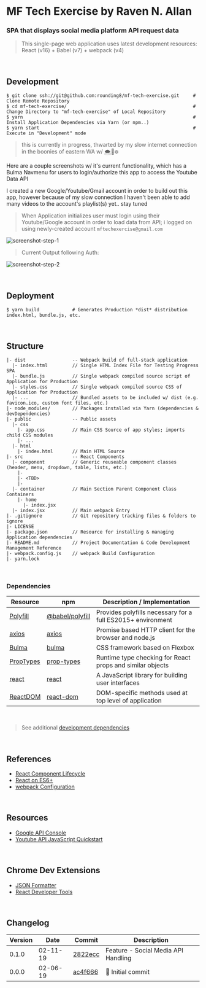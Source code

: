 
# MF Tech Exercise by Raven N. Allan

### SPA that displays social media platform API request data

> This single-page web application uses latest development resources: React (v16) + Babel (v7) + webpack (v4)

<br>

## Development

```
$ git clone ssh://git@github.com:rounding8/mf-tech-exercise.git     # Clone Remote Repository
$ cd mf-tech-exercise/                                              # Change Directory to "mf-tech-exercise" of Local Repository
$ yarn                                                              # Install Application Dependencies via Yarn (or npm..)
$ yarn start                                                        # Execute in "Development" mode
```

> this is currently in progress, thwarted by my slow internet connection in the boonies of eastern WA w/ 🌨💨❄️

Here are a couple screenshots w/ it's current functionality, which has a Bulma Navmenu for users to login/authorize this app to access the Youtube Data API

I created a new Google/Youtube/Gmail account in order to build out this app, however because of my slow connection I haven't been able to add many videos to the account's playlist(s) yet.. stay tuned

> When Application initializes user must login using their Youtube/Google account in order to load data from API; i logged on using newly-created account `mftechexercise@gmail.com`

![screenshot-step-1](https://github.com/rounding8/mf-tech-exercise/blob/master/docs/screenshot-step-1.jpg)

> Current Output following Auth:

![screenshot-step-2](https://github.com/rounding8/mf-tech-exercise/blob/master/docs/screenshot-step-2.jpg)


<br>

## Deployment

```
$ yarn build            # Generates Production *dist* distribution index.html, bundle.js, etc.
```

<br>

## Structure

```
|- dist                 -- Webpack build of full-stack application
  |- index.html         // Single HTML Index File for Testing Progress SPA
  |- bundle.js          // Single webpack compiled source script of Application for Production
  |- styles.css         // Single webpack compiled source CSS of Application for Production
  |- ...                // Bundled assets to be included w/ dist (e.g. favicon.ico, custom font files, etc.)
|- node_modules/        // Packages installed via Yarn (dependencies & devDependencies)
|- public               -- Public assets
  |- css
    |- app.css          // Main CSS Source of app styles; imports child CSS modules
    |- ...
  |- html
    |- index.html       // Main HTML Source
|- src                  -- React Components
  |- component          // Generic reuseable component classes (header, menu, dropdown, table, lists, etc.)
    |- 
    |- <TBD>
    |- 
  |- container          // Main Section Parent Component Class Containers
    |- home
      |- index.jsx
  |- index.jsx          // Main webpack Entry
|- .gitignore           // Git repository tracking files & folders to ignore
|- LICENSE
|- package.json         // Resource for installing & managing Application dependencies
|- README.md            // Project Documentation & Code Development Management Reference
|- webpack.config.js    // webpack Build Configuration
|- yarn.lock
```

<br>

### Dependencies

| Resource                                                               | npm                                                              | Description / Implementation                                |
|------------------------------------------------------------------------|------------------------------------------------------------------|-------------------------------------------------------------|
| [Polyfill](https://babeljs.io/docs/usage/polyfill)                     | [@babel/polyfill](https://www.npmjs.com/package/@babel/polyfill) | Provides polyfills necessary for a full ES2015+ environment |
| [axios](https://github.com/axios/axios)                                | [axios](https://www.npmjs.com/package/axios)                     | Promise based HTTP client for the browser and node.js       |
| [Bulma](https://bulma.io)                                              | [bulma](https://www.npmjs.com/package/bulma)                     | CSS framework based on Flexbox                              |
| [PropTypes](https://reactjs.org/docs/typechecking-with-proptypes.html) | [prop-types](https://www.npmjs.com/package/prop-types)           | Runtime type checking for React props and similar objects   |
| [react](https://reactjs.org)                                           | [react](https://www.npmjs.com/package/react)                     | A JavaScript library for building user interfaces           |
| [ReactDOM](https://reactjs.org/docs/react-dom.html)                    | [react-dom](https://www.npmjs.com/package/react-dom)             | DOM-specific methods used at top level of application       |

<br>

> See additional [development dependencies](https://github.com/rounding8/mf-tech-exercise/blob/master/package.json#L31-L42)

<br>

## References

* [React Component Lifecycle](https://reactjs.org/docs/react-component.html#the-component-lifecycle)
* [React on ES6+](https://babeljs.io/blog/2015/06/07/react-on-es6-plus)
* [webpack Configuration](https://webpack.js.org/configuration)

<br>

## Resources

* [Google API Console](https://console.developers.google.com)
* [Youtube API JavaScript Quickstart](https://developers.google.com/youtube/v3/quickstart/js)

<br>

## Chrome Dev Extensions

* [JSON Formatter](https://chrome.google.com/webstore/detail/json-formatter/bcjindcccaagfpapjjmafapmmgkkhgoa)
* [React Developer Tools](https://chrome.google.com/webstore/detail/react-developer-tools/fmkadmapgofadopljbjfkapdkoienihi)

<br>

## Changelog

| Version | Date     | Commit                                                                                                   | Description |
|---------|----------|----------------------------------------------------------------------------------------------------------|-------------|
| 0.1.0   | 02-11-19 | [2822ecc](https://github.com/rounding8/mf-tech-exercise/commit/2822ecc7cb451f54ed55f73b5ab627950e0b12c7) | Feature - Social Media API Handling |
| 0.0.0   | 02-06-19 | [ac4f666](https://github.com/rounding8/mf-tech-exercise/commit/ac4f666f49ce797ebe83d68b68d524069bb29f75) | 🎉  Initial commit |

